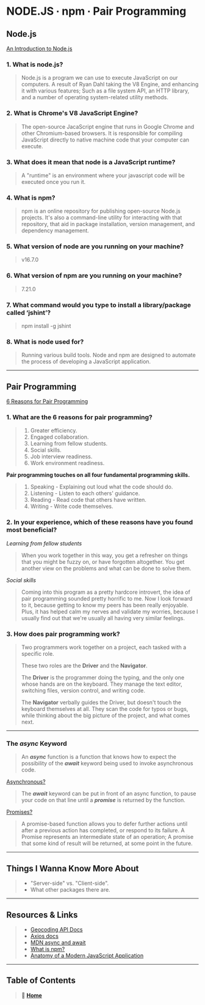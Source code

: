 # NODE.JS ∙ npm ∙ Pair Programming

## Node.js

[An Introduction to Node.js](https://www.sitepoint.com/an-introduction-to-node-js/)

### **1. What is node.js?**

> Node.js is a program we can use to execute JavaScript on our computers. A result of Ryan Dahl taking the V8 Engine, and enhancing it with various features; Such as a file system API, an HTTP library, and a number of operating system-related utility methods.

### **2. What is Chrome's V8 JavaScript Engine?**

> The open-source JacaScript engine that runs in Google Chrome and other Chromium-based browsers. It is responsible for compiling JavaScript directly to native machine code that your computer can execute.

### **3. What does it mean that node is a JavaScript runtime?**

> A "runtime" is an environment where your javascript code will be executed once you run it.

### **4. What is npm?**

> npm is an online repository for publishing open-source Node.js projects. It's also a command-line utility for interacting with that repository, that aid in package installation, version management, and dependency management.

### **5. What version of node are you running on your machine?**

> v16.7.0

### **6. What version of npm are you running on your machine?**

> 7.21.0

### **7. What command would you type to install a library/package called ‘jshint’?**

> npm install -g jshint

### **8. What is node used for?**

> Running various build tools. Node and npm are designed to automate the process of developing a JavaScript application.

_____

## Pair Programming

[6 Reasons for Pair Programming](https://www.codefellows.org/blog/6-reasons-for-pair-programming/)

### **1. What are the 6 reasons for pair programming?**

> 1. Greater efficiency.
> 2. Engaged collaboration.
> 3. Learning from fellow students.
> 4. Social skills.
> 5. Job interview readiness.
> 6. Work environment readiness.

**Pair programming touches on all four fundamental programming skills.**

> 1. Speaking - Explaining out loud what the code should do.
> 2. Listening - Listen to each others' guidance.
> 3. Reading - Read code that others have written.
> 4. Writing - Write code themselves.

### **2. In your experience, which of these reasons have you found most beneficial?**

*Learning from fellow students*
>When you work together in this way, you get a refresher on things that you might be fuzzy on, or have forgotten altogether. You get another view on the problems and what can be done to solve them.

*Social skills*
>Coming into this program as a pretty hardcore introvert, the idea of pair programming sounded pretty horrific to me. Now I look forward to it, because getting to know my peers has been really enjoyable. Plus, it has helped calm my nerves and validate my worries, because I usually find out that we're usually all having very similar feelings.

### **3. How does pair programming work?**

> Two programmers work together on a project, each tasked with a specific role.
>
> These two roles are the **Driver** and the **Navigator**.
>
> The **Driver** is the programmer doing the typing, and the only one whose hands are on the keyboard. They manage the text editor, switching files, version control, and writing code.
>
> The **Navigator** verbally guides the Driver, but doesn't touch the keyboard themselves at all. They scan the code for typos or bugs, while thinking about the big picture of the project, and what comes next.

_____

### The ***async*** Keyword

> An ***async*** function is a function that knows how to expect the possibility of the ***await*** keyword being used to invoke asynchronous code. 

[Asynchronous?](https://developer.mozilla.org/en-US/docs/Learn/JavaScript/Asynchronous/Concepts#asynchronous)

> The ***await*** keyword can be put in front of an async function, to pause your code on that line until a ***promise*** is returned by the function.

[Promises?](https://developer.mozilla.org/en-US/docs/Learn/JavaScript/Asynchronous/Promises)

> A promise-based function allows you to defer further actions until after a previous action has completed, or respond to its failure. A Promise represents an intermediate state of an operation; A promise that some kind of result will be returned, at some point in the future.

_____

## Things I Wanna Know More About

> * "Server-side" vs. "Client-side".
> * What other packages there are.

_____

## Resources & Links

> * [Geocoding API Docs](https://locationiq.com/)
> * [Axios docs](https://www.npmjs.com/package/axios)
> * [MDN async and await](https://developer.mozilla.org/en-US/docs/Learn/JavaScript/Asynchronous/Async_await)
> * [What is npm?](https://nodejs.org/en/knowledge/getting-started/npm/what-is-npm/)
> * [Anatomy of a Modern JavaScript Application](https://www.sitepoint.com/anatomy-of-a-modern-javascript-application/)

_____

## Table of Contents

> 🏡 [**Home**](README.md)
